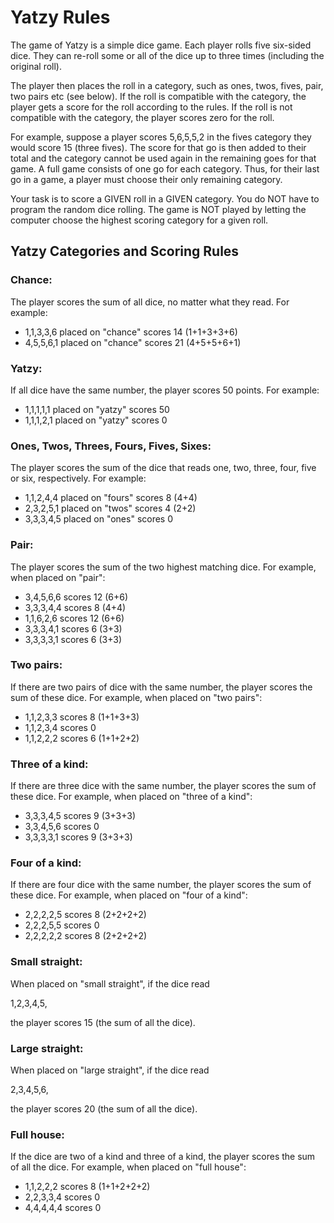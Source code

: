 Yatzy Rules
===========

The game of Yatzy is a simple dice game. Each player
rolls five six-sided dice. They can re-roll some or all
of the dice up to three times (including the original roll).

The player then places the roll in a category, such as ones,
twos, fives, pair, two pairs etc (see below). If the roll is
compatible with the category, the player gets a score for the
roll according to the rules. If the roll is not compatible
with the category, the player scores zero for the roll.

For example, suppose a player scores 5,6,5,5,2 in the fives
category they would score 15 (three fives). The score for
that go is then added to their total and the category cannot
be used again in the remaining goes for that game.
A full game consists of one go for each category. Thus, for
their last go in a game, a player must choose their only
remaining category.

Your task is to score a GIVEN roll in a GIVEN category.
You do NOT have to program the random dice rolling.
The game is NOT played by letting the computer choose the
highest scoring category for a given roll.

Yatzy Categories and Scoring Rules
----------------------------------

### Chance:
The player scores the sum of all dice, no matter what they read.
For example:

-   1,1,3,3,6 placed on "chance" scores 14 (1+1+3+3+6)
-   4,5,5,6,1 placed on "chance" scores 21 (4+5+5+6+1)

### Yatzy:
If all dice have the same number,
the player scores 50 points.
For example:

-   1,1,1,1,1 placed on "yatzy" scores 50
-   1,1,1,2,1 placed on "yatzy" scores 0

### Ones, Twos, Threes, Fours, Fives, Sixes:
The player scores the sum of the dice that reads one,
two, three, four, five or six, respectively.
For example:

-   1,1,2,4,4 placed on "fours" scores 8 (4+4)
-   2,3,2,5,1 placed on "twos" scores 4  (2+2)
-   3,3,3,4,5 placed on "ones" scores 0

### Pair:
The player scores the sum of the two highest matching dice.
For example, when placed on "pair":

-   3,4,5,6,6 scores 12 (6+6)
-   3,3,3,4,4 scores 8 (4+4)
-   1,1,6,2,6 scores 12 (6+6)
-   3,3,3,4,1 scores 6 (3+3)
-   3,3,3,3,1 scores 6 (3+3)

### Two pairs:
If there are two pairs of dice with the same number, the
player scores the sum of these dice.
For example, when placed on "two pairs":

-   1,1,2,3,3 scores 8 (1+1+3+3)
-   1,1,2,3,4 scores 0
-   1,1,2,2,2 scores 6 (1+1+2+2)

### Three of a kind:
If there are three dice with the same number, the player
scores the sum of these dice.
For example, when placed on "three of a kind":

-    3,3,3,4,5 scores 9 (3+3+3)
-    3,3,4,5,6 scores 0
-    3,3,3,3,1 scores 9 (3+3+3)

### Four of a kind:
If there are four dice with the same number, the player
scores the sum of these dice.
For example, when placed on "four of a kind":

-    2,2,2,2,5 scores 8 (2+2+2+2)
-    2,2,2,5,5 scores 0
-    2,2,2,2,2 scores 8 (2+2+2+2)

### Small straight:
When placed on "small straight", if the dice read

   1,2,3,4,5,

the player scores 15 (the sum of all the dice).

### Large straight:
When placed on "large straight", if the dice read

   2,3,4,5,6,

the player scores 20 (the sum of all the dice).

### Full house:
If the dice are two of a kind and three of a kind, the
player scores the sum of all the dice.
For example, when placed on "full house":

-    1,1,2,2,2 scores 8 (1+1+2+2+2)
-    2,2,3,3,4 scores 0
-    4,4,4,4,4 scores 0
